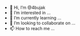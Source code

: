 - 👋 Hi, I’m @4bujak
- 👀 I’m interested in ...
- 🌱 I’m currently learning ...
- 💞️ I’m looking to collaborate on ...
- 📫 How to reach me ...

<!---
4bujak/4bujak is a ✨ special ✨ repository because its `README.md` (this file) appears on your GitHub profile.
You can click the Preview link to take a look at your changes.
--->
